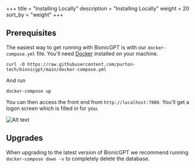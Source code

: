 +++
title = "Installing Locally"
description = "Installing Locally"
weight = 20
sort_by = "weight"
+++

## Prerequisites

The easiest way to get running with BionicGPT is with our `docker-compose.yml` file. You'll need [Docker](https://docs.docker.com/engine/install/) installed on your machine.

`curl -O https://raw.githubusercontent.com/purton-tech/bionicgpt/main/docker-compose.yml`

And run

`docker-compose up`

You can then access the front end from `http://localhost:7800`. You'll get a logon screen which is filled in for you.


![Alt text](../start-screen.png "Start Screen")

## Upgrades

When upgrading to the latest version of BionicGPT we recommend running `docker-compose down -v` to completely delete the database.
